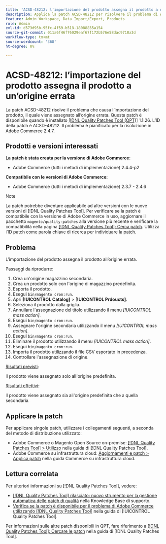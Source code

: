 ```yaml
---
title: 'ACSD-48212: l’importazione del prodotto assegna il prodotto a un’origine errata'
description: Applica la patch ACSD-48212 per risolvere il problema di Adobe Commerce, a causa del quale l’importazione del prodotto assegna il prodotto alla sorgente errata.
feature: Admin Workspace, Data Import/Export, Products
role: Admin
exl-id: d573d95b-95fc-4f59-b518-18088855a154
source-git-commit: 011a6f46f76029eaf67f172b576e58dac9710a3d
workflow-type: tm+mt
source-wordcount: '368'
ht-degree: 0%

---
```


# ACSD-48212: l’importazione del prodotto assegna il prodotto a un’origine errata

La patch ACSD-48212 risolve il problema che causa l’importazione del prodotto, il quale viene assegnato all’origine errata. Questa patch è disponibile quando è installato [[!DNL Quality Patches Tool (QPT)]](https://experienceleague.adobe.com/en/docs/commerce-operations/tools/quality-patches-tool/quality-patches-tool-to-self-serve-quality-patches) 1.1.26. L’ID della patch è ACSD-48212. Il problema è pianificato per la risoluzione in Adobe Commerce 2.4.7.

## Prodotti e versioni interessati

**La patch è stata creata per la versione di Adobe Commerce:**

* Adobe Commerce (tutti i metodi di implementazione) 2.4.4-p2

**Compatibile con le versioni di Adobe Commerce:**

* Adobe Commerce (tutti i metodi di implementazione) 2.3.7 - 2.4.6

>[!NOTE]
>
>La patch potrebbe diventare applicabile ad altre versioni con le nuove versioni di [!DNL Quality Patches Tool]. Per verificare se la patch è compatibile con la versione di Adobe Commerce in uso, aggiornare il pacchetto `magento/quality-patches` alla versione più recente e verificare la compatibilità nella pagina [[!DNL Quality Patches Tool]: Cerca patch](https://experienceleague.adobe.com/tools/commerce-quality-patches/index.html). Utilizza l’ID patch come parola chiave di ricerca per individuare la patch.

## Problema

L’importazione del prodotto assegna il prodotto all’origine errata.

<u>Passaggi da riprodurre</u>:

1. Crea un&#39;origine magazzino secondaria.
1. Crea un prodotto solo con l&#39;origine di magazzino predefinita.
1. Esporta il prodotto.
1. Esegui `bin/magento cron:run`.
1. Apri **[!UICONTROL Catalog]** > **[!UICONTROL Prdoucts]**.
1. Seleziona il prodotto dalla griglia.
1. Annullare l&#39;assegnazione del titolo utilizzando il menu *[!UICONTROL mass action]*.
1. Esegui `bin/magento cron:run`.
1. Assegnare l&#39;origine secondaria utilizzando il menu *[!UICONTROL mass action]*.
1. Esegui `bin/magento cron:run`.
1. Eliminare il prodotto utilizzando il menu *[!UICONTROL mass action]*.
1. Esegui `bin/magento cron:run`.
1. Importa il prodotto utilizzando il file CSV esportato in precedenza.
1. Controllare l&#39;assegnazione di origine.

<u>Risultati previsti</u>:

Il prodotto viene assegnato solo all&#39;origine predefinita.

<u>Risultati effettivi</u>:

Il prodotto viene assegnato sia all&#39;origine predefinita che a quella secondaria.

## Applicare la patch

Per applicare singole patch, utilizzare i collegamenti seguenti, a seconda del metodo di distribuzione utilizzato:

* Adobe Commerce o Magento Open Source on-premise: [[!DNL Quality Patches Tool] > Utilizzo](/help/tools/quality-patches-tool/usage.md) nella guida di [!DNL Quality Patches Tool].
* Adobe Commerce su infrastruttura cloud: [Aggiornamenti e patch > Applica patch](https://experienceleague.adobe.com/docs/commerce-cloud-service/user-guide/develop/upgrade/apply-patches.html) nella guida Commerce su infrastruttura cloud.

## Lettura correlata

Per ulteriori informazioni su [!DNL Quality Patches Tool], vedere:

* [[!DNL Quality Patches Tool] rilasciato: nuovo strumento per la gestione automatica delle patch di qualità](https://experienceleague.adobe.com/en/docs/commerce-operations/tools/quality-patches-tool/quality-patches-tool-to-self-serve-quality-patches) nella Knowledge Base di supporto.
* [Verifica se la patch è disponibile per il problema di Adobe Commerce utilizzando  [!DNL Quality Patches Tool]](/help/tools/quality-patches-tool/patches-available-in-qpt/check-patch-for-magento-issue-with-magento-quality-patches.md) nella guida di [!UICONTROL Quality Patches Tool].


Per informazioni sulle altre patch disponibili in QPT, fare riferimento a [[!DNL Quality Patches Tool]: Cercare le patch](https://experienceleague.adobe.com/tools/commerce-quality-patches/index.html) nella guida di [!DNL Quality Patches Tool].
